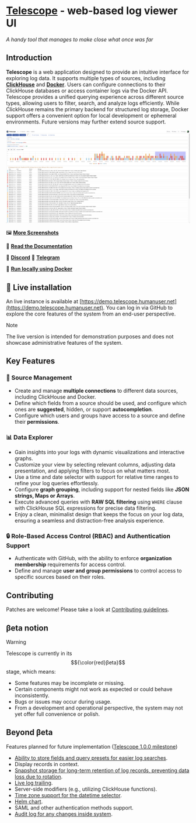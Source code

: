 # [Telescope](https://telescope.humanuser.net/) - web-based log viewer UI
_A handy tool that manages to make close what once was far_

## Introduction

**Telescope** is a web application designed to provide an intuitive interface for exploring log data. It supports multiple types of sources, including [**ClickHouse**](https://github.com/ClickHouse/ClickHouse) and [**Docker**](https://www.docker.com/). Users can configure connections to their ClickHouse databases or access container logs via the Docker API. Telescope provides a unified querying experience across different source types, allowing users to filter, search, and analyze logs efficiently. While ClickHouse remains the primary backend for structured log storage, Docker support offers a convenient option for local development or ephemeral environments. Future versions may further extend source support.


![Source data](screenshots/main.png?raw=true "Source data")

:framed_picture: **[More Screenshots](screenshots/README.md)**

:blue_book: **[Read the Documentation](https://iamtelescope.github.io/telescope/docs/)**

:speech_balloon: **[Discord](https://discord.gg/BWrBMnkGZn)**
:speech_balloon: **[Telegram](https://t.me/+CGnCz48GF8xmY2Yy)**

:whale:	**[Run locally using Docker](https://iamtelescope.github.io/telescope/docs/setup/quickstart.html)**

## 🚀 Live installation
An live instance is available at [https://demo.telescope.humanuser.net](https://demo.telescope.humanuser.net).
You can log in via GitHub to explore the core features of the system from an end-user perspective.
> [!NOTE]
> The live version is intended for demonstration purposes and does not showcase administrative features of the system.

## Key Features

### 🔗 Source Management
- Create and manage **multiple connections** to different data sources, including ClickHouse and Docker.
- Define which fields from a source should be used, and configure which ones are **suggested**, hidden, or support **autocompletion**.
- Configure which users and groups have access to a source and define their **permissions**.

### 📊 Data Explorer

- Gain insights into your logs with dynamic visualizations and interactive graphs.
- Customize your view by selecting relevant columns, adjusting data presentation, and applying filters to focus on what matters most.
- Use a time and date selector with support for relative time ranges to refine your log queries effortlessly.
- Configure **graph grouping**, including support for nested fields like **JSON strings, Maps or Arrays**.
- Execute advanced queries with **RAW SQL filtering** using `WHERE` clause with ClickHouse SQL expressions for precise data filtering.
- Enjoy a clean, minimalist design that keeps the focus on your log data, ensuring a seamless and distraction-free analysis experience.

### 🔒 Role-Based Access Control (RBAC) and Authentication Support
- Authenticate with GitHub, with the ability to enforce **organization membership** requirements for access control.
- Define and manage **user and group permissions** to control access to specific sources based on their roles.

## Contributing

Patches are welcome! Please take a look at [Contributing guidelines](CONTRIBUTING.md).

## βeta notion

> [!WARNING]
> Telescope is currently in its $${\color{red}βeta}$$ stage, which means:
>
> - Some features may be incomplete or missing.
> - Certain components might not work as expected or could behave inconsistently.
> - Bugs or issues may occur during usage.
> - From a development and operational perspective, the system may not yet offer full convenience or polish.

## Beyond βeta
Features planned for future implementation ([Telescope 1.0.0 milestone](https://github.com/iamtelescope/telescope/milestone/1))

- [Ability to store fields and query presets for easier log searches](https://github.com/iamtelescope/telescope/issues/3).
- Display records in context.
- [Snapshot storage for long-term retention of log records, preventing data loss due to rotation](https://github.com/iamtelescope/telescope/issues/32).
- [Live log trailing](https://github.com/iamtelescope/telescope/issues/31).
- Server-side modifiers (e.g., utilizing ClickHouse functions).
- [Time zone support for the datetime selector](https://github.com/iamtelescope/telescope/issues/33).
- [Helm chart](https://github.com/iamtelescope/telescope/issues/30).
- SAML and other authentication methods support.
- [Audit log for any changes inside system](https://github.com/iamtelescope/telescope/issues/34).
